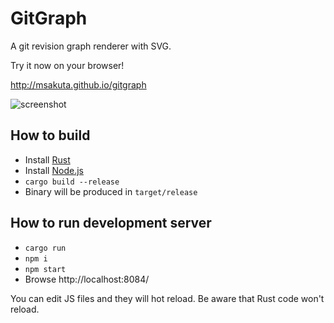 # GitGraph

A git revision graph renderer with SVG.

Try it now on your browser!

http://msakuta.github.io/gitgraph


![screenshot](img/gitgraph.png)


## How to build

* Install [Rust](https://www.rust-lang.org/tools/install)
* Install [Node.js](https://nodejs.org/en/)
* `cargo build --release`
* Binary will be produced in `target/release`


## How to run development server

* `cargo run`
* `npm i`
* `npm start`
* Browse http://localhost:8084/

You can edit JS files and they will hot reload.
Be aware that Rust code won't reload.
